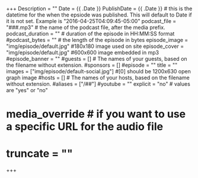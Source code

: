 +++
Description = ""
Date = {{ .Date }}
PublishDate = {{ .Date }} # this is the datetime for the when the epsiode was published. This will default to Date if it is not set. Example is "2016-04-25T04:09:45-05:00"
podcast_file = "###.mp3" # the name of the podcast file, after the media prefix.
podcast_duration = "" # duration of the episode in HH:MM:SS format
#podcast_bytes = "" # the length of the episode in bytes
episode_image = "img/episode/default.jpg" #180x180 image used on site
episode_cover = "img/episode/default.jpg" #600x600 image embedded in mp3
#episode_banner = ""
#guests = [] # The names of your guests, based on the filename without extension.
#sponsors = []
#episode = ""
title = ""
images = ["img/episode/default-social.jpg"] #[0] should be 1200x630 open graph image 
#hosts = [] # The names of your hosts, based on the filename without extension.
#aliases = ["/##"]
#youtube = ""
explicit = "no" # values are "yes" or "no"
# media_override # if you want to use a specific URL for the audio file
# truncate = ""
+++

